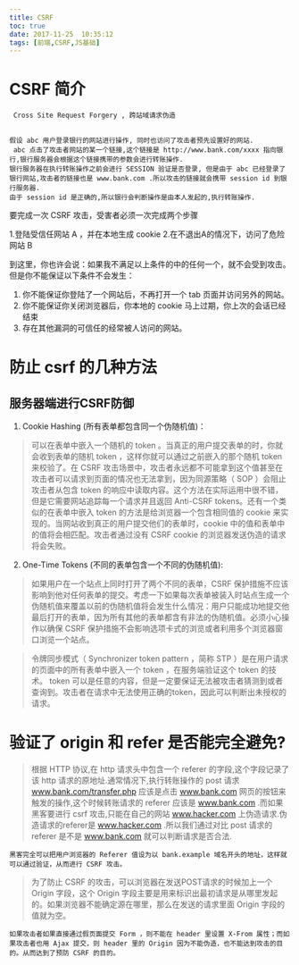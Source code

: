 ```yaml
---
title: CSRF
toc: true
date: 2017-11-25  10:35:12
tags: [前端,CSRF,JS基础]
---
```



# CSRF 简介

` Cross Site Request Forgery , 跨站域请求伪造`

```

假设 abc 用户登录银行的网站进行操作, 同时也访问了攻击者预先设置好的网站.
 abc 点击了攻击者网站的某一个链接,这个链接是 http://www.bank.com/xxxx 指向银行,银行服务器会根据这个链接携带的参数会进行转账操作.
银行服务器在执行转账操作之前会进行 SESSION 验证是否登录, 但是由于 abc 已经登录了银行网站,攻击者的链接也是 www.bank.com .所以攻击的链接就会携带 session id 到银行服务器.
由于 session id 是正确的,所以银行会判断操作是由本人发起的,执行转账操作.

```

要完成一次 CSRF 攻击，受害者必须一次完成两个步骤

1.登陆受信任网站 A ，并在本地生成 cookie
2.在不退出A的情况下，访问了危险网站 B

到这里，你也许会说：如果我不满足以上条件的中的任何一个，就不会受到攻击。但是你不能保证以下条件不会发生：

1. 你不能保证你登陆了一个网站后，不再打开一个 tab 页面并访问另外的网站。
2. 你不能保证你关闭浏览器后，你本地的 cookie 马上过期，你上次的会话已经结束
3. 存在其他漏洞的可信任的经常被人访问的网站。

# 防止 csrf 的几种方法


## 服务器端进行CSRF防御


1. Cookie Hashing (所有表单都包含同一个伪随机值)：

>可以在表单中嵌入一个随机的 token 。当真正的用户提交表单的时，你就会收到表单的随机 token ，这样你就可以通过之前嵌入的那个随机 token 来校验了。在 CSRF  攻击场景中，攻击者永远都不可能拿到这个值甚至在攻击者可以请求到页面的情况也无法拿到，因为同源策略（ SOP ）会阻止攻击者从包含 token 的响应中读取内容。这个方法在实际运用中很不错，但是它需要网站追踪每一个请求并且返回 Anti-CSRF tokens。还有一个类似的在表单中嵌入 token 的方法是给浏览器一个包含相同值的  cookie 来实现的。当网站收到真正的用户提交他们的表单时，cookie 中的值和表单中的值将会相匹配。攻击者通过没有 CSRF cookie 的浏览器发送伪造的请求将会失败。


2. One-Time Tokens (不同的表单包含一个不同的伪随机值):

  >如果用户在一个站点上同时打开了两个不同的表单，CSRF 保护措施不应该影响到他对任何表单的提交。考虑一下如果每次表单被装入时站点生成一个伪随机值来覆盖以前的伪随机值将会发生什么情况：用户只能成功地提交他最后打开的表单，因为所有其他的表单都含有非法的伪随机值。必须小心操作以确保 CSRF 保护措施不会影响选项卡式的浏览或者利用多个浏览器窗口浏览一个站点。
 
 >令牌同步模式（ Synchronizer token pattern ，简称 STP ）是在用户请求的页面中的所有表单中嵌入一个 token ，在服务端验证这个 token 的技术。 token 可以是任意的内容，但是一定要保证无法被攻击者猜测到或者查询到。攻击者在请求中无法使用正确的token，因此可以判断出未授权的请求。


# 验证了 origin 和 refer 是否能完全避免?

> 根据 HTTP 协议,在 http 请求头中包含一个 referer 的字段,这个字段记录了该 http 请求的原地址.通常情况下,执行转账操作的 post 请求 www.bank.com/transfer.php 应该是点击 www.bank.com 网页的按钮来触发的操作,这个时候转账请求的 referer 应该是 www.bank.com .而如果黑客要进行 csrf 攻击,只能在自己的网站 www.hacker.com 上伪造请求.伪造请求的referer是 www.hacker.com .所以我们通过对比 post 请求的 referer 是不是 www.bank.com 就可以判断请求是否合法.

`黑客完全可以把用户浏览器的 Referer 值设为以 bank.example 域名开头的地址，这样就可以通过验证，从而进行 CSRF 攻击。`

>为了防止 CSRF 的攻击，可以浏览器在发送POST请求的时候加上一个 Origin 字段，这个 Origin 字段主要是用来标识出最初请求是从哪里发起的。如果浏览器不能确定源在哪里，那么在发送的请求里面 Origin 字段的值就为空。

`如果攻击者如果直接通过假页面提交 Form ，则不能在 header 里设置 X-From 属性；而如果攻击者也用 Ajax 提交，则 header 里的 Origin 因为不能伪造，也不能达到攻击的目的。从而达到了预防 CSRF 的目的。`


